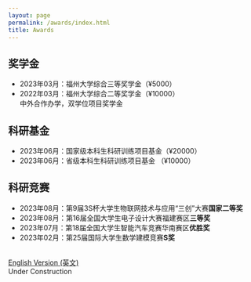 ```yaml
---
layout: page
permalink: /awards/index.html
title: Awards
---
```


## 奖学金

- 2023年03月：福州大学综合三等奖学金（¥5000）
- 2022年03月：福州大学综合二等奖学金（¥10000）
<br>中外合作办学，双学位项目奖学金

## 科研基金

- 2023年06月：国家级本科生科研训练项目基金（¥20000）
- 2023年06月：省级本科生科研训练项目基金  （¥10000）

## 科研竞赛

- 2023年08月：第9届3S杯大学生物联网技术与应用“三创”大赛**国家二等奖**
- 2023年08月：第16届全国大学生电子设计大赛福建赛区**三等奖**
- 2023年07月：第18届全国大学生智能汽车竞赛华南赛区**优胜奖**
- 2023年02月：第25届国际大学生数学建模竞赛**S奖**

<br>[English Version (英文)](https://jiachenghuang.com/awards/)
<br>Under Construction

